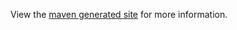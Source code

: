 <!--
This file is part of liferay-clojure-integration.

liferay-clojure-integration is free software: you can redistribute it and/or
modify it under the terms of the GNU General Public License as published by the
Free Software Foundation, either version 3 of the License, or (at your option)
any later version.

liferay-clojure-integration is distributed in the hope that it will be useful,
but WITHOUT ANY WARRANTY; without even the implied warranty of MERCHANTABILITY
or FITNESS FOR A PARTICULAR PURPOSE. See the GNU General Public License for
more details.

You should have received a copy of the GNU General Public License along with
liferay-clojure-integration. If not, see <http://www.gnu.org/licenses/>.
-->

View the [maven generated site](http://permeance.github.com/liferay-clojure-integration) for more information.
